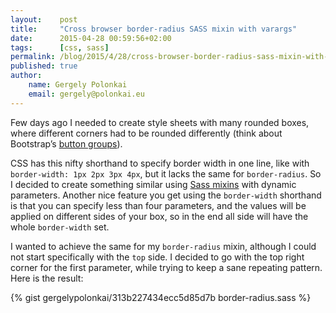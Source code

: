 ```yaml
---
layout:    post
title:     "Cross browser border-radius SASS mixin with varargs"
date:      2015-04-28 00:59:56+02:00
tags:      [css, sass]
permalink: /blog/2015/4/28/cross-browser-border-radius-sass-mixin-with-varargs
published: true
author:
    name: Gergely Polonkai
    email: gergely@polonkai.eu
---
```


Few days ago I needed to create style sheets with many rounded boxes,
where different corners had to be rounded differently (think about
Bootstrap’s [button
groups](http://getbootstrap.com/components/#btn-groups)).

CSS has this nifty shorthand to specify border width in one line, like
with `border-width: 1px 2px 3px 4px`, but it lacks the same for
`border-radius`. So I decided to create something similar using [Sass
mixins](http://sass-lang.com/guide#topic-6) with dynamic
parameters. Another nice feature you get using the `border-width`
shorthand is that you can specify less than four parameters, and the
values will be applied on different sides of your box, so in the end
all side will have the whole `border-width` set.

I wanted to achieve the same for my `border-radius` mixin, although I
could not start specifically with the `top` side. I decided to go with
the top right corner for the first parameter, while trying to keep a
sane repeating pattern. Here is the result:

{% gist gergelypolonkai/313b227434ecc5d85d7b border-radius.sass %}
